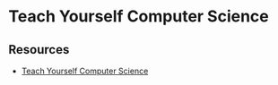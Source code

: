 # Teach Yourself Computer Science

Resources
---

- [Teach Yourself Computer Science][1]

<!-- Links -->
[1]: https://teachyourselfcs.com/

<!-- Links end -->



